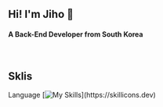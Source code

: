 
<h2>Hi! I'm Jiho 👋</h2>

<h4>A Back-End Developer from South Korea</h4>

<br/>

<h2>Sklis</h2>

Language
[![My Skills](https://skillicons.dev/icons?i=java,)](https://skillicons.dev)
